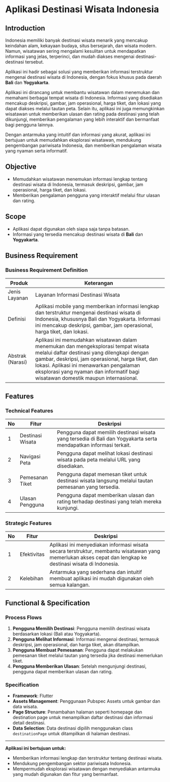 # Aplikasi Destinasi Wisata Indonesia

## Introduction
Indonesia memiliki banyak destinasi wisata menarik yang mencakup keindahan alam, kekayaan budaya, situs bersejarah, dan wisata modern. Namun, wisatawan sering mengalami kesulitan untuk mendapatkan informasi yang jelas, terperinci, dan mudah diakses mengenai destinasi-destinasi tersebut. 

Aplikasi ini hadir sebagai solusi yang memberikan informasi terstruktur mengenai destinasi wisata di Indonesia, dengan fokus khusus pada daerah **Bali** dan **Yogyakarta**.

Aplikasi ini dirancang untuk membantu wisatawan dalam menemukan dan memahami berbagai tempat wisata di Indonesia. Informasi yang disediakan mencakup deskripsi, gambar, jam operasional, harga tiket, dan lokasi yang dapat diakses melalui tautan peta. Selain itu, aplikasi ini juga memungkinkan wisatawan untuk memberikan ulasan dan rating pada destinasi yang telah dikunjungi, memberikan pengalaman yang lebih interaktif dan bermanfaat bagi pengguna lainnya.

Dengan antarmuka yang intuitif dan informasi yang akurat, aplikasi ini bertujuan untuk memudahkan eksplorasi wisatawan, mendukung pengembangan pariwisata Indonesia, dan memberikan pengalaman wisata yang nyaman serta informatif.

## Objective
- Memudahkan wisatawan menemukan informasi lengkap tentang destinasi wisata di Indonesia, termasuk deskripsi, gambar, jam operasional, harga tiket, dan lokasi.
- Memberikan pengalaman pengguna yang interaktif melalui fitur ulasan dan rating.

## Scope
- Aplikasi dapat digunakan oleh siapa saja tanpa batasan.
- Informasi yang tersedia mencakup destinasi wisata di **Bali** dan **Yogyakarta**.

## Business Requirement

### Business Requirement Definition

| **Produk**         | **Keterangan**                                                                                             |
|--------------------|-----------------------------------------------------------------------------------------------------------|
| Jenis Layanan      | Layanan Informasi Destinasi Wisata                                                                         |
| Definisi           | Aplikasi mobile yang memberikan informasi lengkap dan terstruktur mengenai destinasi wisata di Indonesia, khususnya Bali dan Yogyakarta. Informasi ini mencakup deskripsi, gambar, jam operasional, harga tiket, dan lokasi. |
| Abstrak (Narasi)   | Aplikasi ini memudahkan wisatawan dalam menemukan dan mengeksplorasi tempat wisata melalui daftar destinasi yang dilengkapi dengan gambar, deskripsi, jam operasional, harga tiket, dan lokasi. Aplikasi ini menawarkan pengalaman eksplorasi yang nyaman dan informatif bagi wisatawan domestik maupun internasional. |

## Features

### Technical Features

| No  | Fitur                      | Deskripsi                                                                                                                                           |
|-----|----------------------------|-----------------------------------------------------------------------------------------------------------------------------------------------------|
| 1   | Destinasi Wisata            | Pengguna dapat memilih destinasi wisata yang tersedia di Bali dan Yogyakarta serta mendapatkan informasi terkait.                                      |
| 2   | Navigasi Peta               | Pengguna dapat melihat lokasi destinasi wisata pada peta melalui URL yang disediakan.                                                                |
| 3   | Pemesanan Tiket             | Pengguna dapat memesan tiket untuk destinasi wisata langsung melalui tautan pemesanan yang tersedia.                                                  |
| 4   | Ulasan Pengguna             | Pengguna dapat memberikan ulasan dan rating terhadap destinasi yang telah mereka kunjungi.                                                            |

### Strategic Features

| No  | Fitur                      | Deskripsi                                                                                                                                           |
|-----|----------------------------|-----------------------------------------------------------------------------------------------------------------------------------------------------|
| 1   | Efektivitas                 | Aplikasi ini menyediakan informasi wisata secara terstruktur, membantu wisatawan yang memerlukan akses cepat dan lengkap ke destinasi wisata di Indonesia. |
| 2   | Kelebihan                   | Antarmuka yang sederhana dan intuitif membuat aplikasi ini mudah digunakan oleh semua kalangan.                                                      |

## Functional & Specification

### Process Flows
1. **Pengguna Memilih Destinasi**: Pengguna memilih destinasi wisata berdasarkan lokasi (Bali atau Yogyakarta).
2. **Pengguna Melihat Informasi**: Informasi mengenai destinasi, termasuk deskripsi, jam operasional, dan harga tiket, akan ditampilkan.
3. **Pengguna Membuat Pemesanan**: Pengguna dapat melakukan pemesanan tiket melalui tautan yang tersedia jika destinasi memerlukan tiket.
4. **Pengguna Memberikan Ulasan**: Setelah mengunjungi destinasi, pengguna dapat memberikan ulasan dan rating.

### Specification

- **Framework**: Flutter
- **Assets Management**: Penggunaan Pubspec Assets untuk gambar dan data wisata.
- **Page Structure**: Penambahan halaman seperti homepage dan destination page untuk menampilkan daftar destinasi dan informasi detail destinasi.
- **Data Selection**: Data destinasi dipilih menggunakan class `destinationPage` untuk ditampilkan di halaman destinasi.

---

**Aplikasi ini bertujuan untuk:**
- Memberikan informasi lengkap dan terstruktur tentang destinasi wisata.
- Mendukung pengembangan sektor pariwisata Indonesia.
- Mempermudah eksplorasi wisatawan dengan menyediakan antarmuka yang mudah digunakan dan fitur yang bermanfaat.
